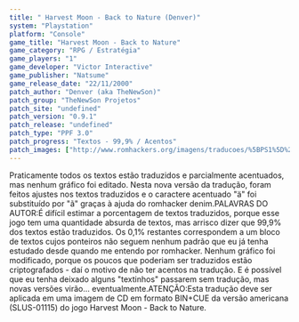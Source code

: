 ```yaml
---
title: " Harvest Moon - Back to Nature (Denver)"
system: "Playstation"
platform: "Console"
game_title: "Harvest Moon - Back to Nature"
game_category: "RPG / Estratégia"
game_players: "1"
game_developer: "Victor Interactive"
game_publisher: "Natsume"
game_release_date: "22/11/2000"
patch_author: "Denver (aka TheNewSon)"
patch_group: "TheNewSon Projetos"
patch_site: "undefined"
patch_version: "0.9.1"
patch_release: "undefined"
patch_type: "PPF 3.0"
patch_progress: "Textos - 99,9% / Acentos"
patch_images: ["http://www.romhackers.org/imagens/traducoes/%5BPS1%5D%20Harvest%20Moon%20-%20Back%20to%20Nature%20-%20Denver%20-%201.jpg","http://www.romhackers.org/imagens/traducoes/%5BPS1%5D%20Harvest%20Moon%20-%20Back%20to%20Nature%20-%20Denver%20-%202.jpg","http://www.romhackers.org/imagens/traducoes/%5BPS1%5D%20Harvest%20Moon%20-%20Back%20to%20Nature%20-%20Denver%20-%203.jpg"]
---
```

Praticamente todos os textos estão traduzidos e parcialmente acentuados, mas nenhum gráfico foi editado. Nesta nova versão da tradução, foram feitos ajustes nos textos traduzidos e o caractere acentuado "ä" foi substituído por "ã" graças à ajuda do romhacker denim.PALAVRAS DO AUTOR:É difícil estimar a porcentagem de textos traduzidos, porque esse jogo tem uma quantidade absurda de textos, mas arrisco dizer que 99,9% dos textos estão traduzidos. Os 0,1% restantes correspondem a um bloco de textos cujos ponteiros não seguem nenhum padrão que eu já tenha estudado desde quando me entendo por romhacker. Nenhum gráfico foi modificado, porque os poucos que poderiam ser traduzidos estão criptografados - daí o motivo de não ter acentos na tradução. E é possível que eu tenha deixado alguns "textinhos" passarem sem tradução, mas novas versões virão... eventualmente.ATENÇÃO:Esta tradução deve ser aplicada em uma imagem de CD em formato BIN+CUE da versão americana (SLUS-01115) do jogo Harvest Moon - Back to Nature.